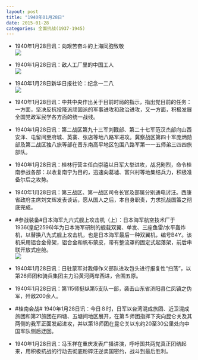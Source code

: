 ```yaml
---
layout: post
title: "1940年01月28日"
date: 2015-01-28
categories: 全面抗战(1937-1945)
---
```


<meta name="referrer" content="no-referrer" />

- 1940年1月28日讯：向艰苦奋斗的上海同胞致敬 <br/><img src="https://ww4.sinaimg.cn/large/aca367d8jw1eopmyq7e9yj20gy1dnk52.jpg" />

- 1940年1月28日讯：敌人工厂里的中国工人 <br/><img src="https://ww2.sinaimg.cn/large/aca367d8jw1eopl992iyfj20il1dbtoj.jpg" />

- 1940年1月28日新华日报社论：纪念一二八 <br/><img src="https://ww2.sinaimg.cn/large/aca367d8jw1eopjiblhsnj211p0hyq9l.jpg" />

- 1940年1月28日讯：中共中央作出关于目前时局的指示，指出党目前的任务：一方面，坚决反抗投降派顽固派的军事进攻和政治进攻，又一方面，积极发展全国党政军民学各方面的统一战线。 

- 1940年1月28日讯：第二战区第九十三军刘戡部、第二十七军范汉杰部向山西安泽、屯留间至府城、英寨、张店等地八路军进攻。冀察战区第四十军庞炳勋部及第二战区独八旅等部在晋东南高平地区包围八路军第一一五师弟三四四旅部队。 

- 1940年1月28日讯：桂林行营主任白崇禧以日军大举进攻，战况剧烈，命令桂南参战各部：以收复南宁为目的，迅速向葛墟、富兴村等地集结兵力，积极准备尔后之攻势。 

- 1940年1月28日讯：第三战区、第一战区司令长官及部属分别通电讨汪。西康省政府主席刘文辉发表谈话，愿从国人之后，本自身职责，力求抗战国策之彻底完成。 

- #参战装备#日本海军九六式舰上攻击机（上）：日本海军航空技术厂于1936(皇纪2596)年为日本海军研制的舰载双翼、单发、三座鱼雷/水平轰炸机，以替换八九式舰上攻击机，也是日本海军最后一种双翼机，编号B4Y。该机采用铝合金骨架，铝合金和帆布蒙皮，带有整流罩的固定式起落架，前后串联开放式座舱。 <br/><img src="https://ww4.sinaimg.cn/large/aca367d8jw1eop0684wyfj209p0jj0ui.jpg" />

- 1940年1月28日讯：日驻蒙军对我傅作义部队进攻包头进行报复性“扫荡”，以第26师团和骑兵集团主力沿黄河两岸西进，合围五原。 

- 1940年1月28日讯：第115师挺纵第5支队一部，袭击山东省济阳县仁凤镇之伪军，歼敌200余人。 

- #桂南会战# 1940年1月28日讯：今日８时，日军以台湾混成旅团、近卫混成旅团和第21旅团在四塘、五塘间地区展开，在第５师团指挥下突向昆仑关及其两侧的我军正面发起进攻，并以第18师团在昆仑关以东约20至30公里处向中国军队侧后迂回。 

- 1940年1月28日讯：冯玉祥在重庆发表广播讲演，呼吁国共两党真正团结起来，用积极抗战的行动去彻底粉碎汪逆卖国密约，战斗到最后胜利。 

